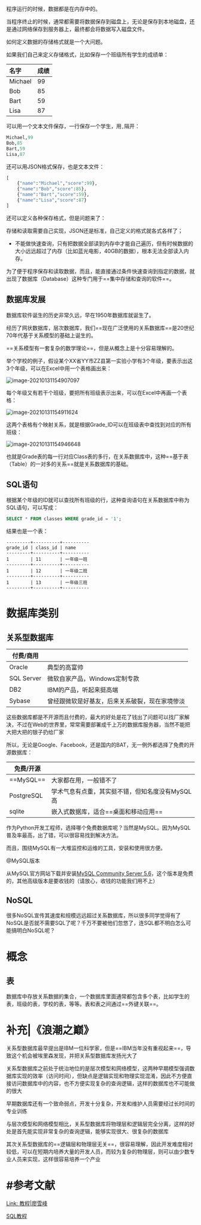 程序运行的时候，数据都是在内存中的。

当程序终止的时候，通常都需要将数据保存到磁盘上，无论是保存到本地磁盘，还是通过网络保存到服务器上，最终都会将数据写入磁盘文件。



如何定义数据的存储格式就是一个大问题。

如果我们自己来定义存储格式，比如保存一个班级所有学生的成绩单：

| 名字    | 成绩 |
| :------ | :--- |
| Michael | 99   |
| Bob     | 85   |
| Bart    | 59   |
| Lisa    | 87   |

可以用一个文本文件保存，一行保存一个学生，用`,`隔开：

```python
Michael,99
Bob,85
Bart,59
Lisa,87
```

还可以用JSON格式保存，也是文本文件：

```python
[
    {"name":"Michael","score":99},
    {"name":"Bob","score":85},
    {"name":"Bart","score":59},
    {"name":"Lisa","score":87}
]
```





还可以定义各种保存格式，但是问题来了：

存储和读取需要自己实现，JSON还是标准，自己定义的格式就各式各样了；

- 不能做快速查询，只有把数据全部读到内存中才能自己遍历，但有时候数据的大小远远超过了内存（比如蓝光电影，40GB的数据），根本无法全部读入内存。

为了便于程序保存和读取数据，而且，能直接通过条件快速查询到指定的数据，就出现了数据库（Database）这种专门用于==集中存储和查询的软件==。



## 数据库发展

数据库软件诞生的历史非常久远，早在1950年数据库就诞生了。

经历了网状数据库，层次数据库，我们==现在广泛使用的关系数据库==是20世纪70年代基于关系模型的基础上诞生的。





==关系模型有一套复杂的数学理论==，但是从概念上是十分容易理解的。

举个学校的例子，假设某个XX省YY市ZZ县第一实验小学有3个年级，要表示出这3个年级，可以在Excel中用一个表格画出来：

![image-20210131154907097](https://cdn.jsdelivr.net/gh/DaiDuncan/PicUploader/img/20210131154907.png)

每个年级又有若干个班级，要把所有班级表示出来，可以在Excel中再画一个表格：

![image-20210131154911624](https://cdn.jsdelivr.net/gh/DaiDuncan/PicUploader/img/20210131154911.png)

这两个表格有个映射关系，就是根据Grade_ID可以在班级表中查找到对应的所有班级：

![image-20210131154946648](https://cdn.jsdelivr.net/gh/DaiDuncan/PicUploader/img/20210131154946.png)

也就是Grade表的每一行对应Class表的多行，在关系数据库中，这种==基于表（Table）的一对多的关系==就是关系数据库的基础。







## SQL语句

根据某个年级的ID就可以查找所有班级的行，这种查询语句在关系数据库中称为SQL语句，可以写成：

```sql
SELECT * FROM classes WHERE grade_id = '1';
```

结果也是一个表：

```
---------+----------+----------
grade_id | class_id | name
---------+----------+----------
1        | 11       | 一年级一班
---------+----------+----------
1        | 12       | 一年级二班
---------+----------+----------
1        | 13       | 一年级三班
---------+----------+----------
```





# 数据库类别

## 关系型数据库

| 付费/商用  |                                                |
| ---------- | ---------------------------------------------- |
| Oracle     | 典型的高富帅                                   |
| SQL Server | 微软自家产品，Windows定制专款                  |
| DB2        | IBM的产品，听起来挺高端                        |
| Sybase     | 曾经跟微软是好基友，后来关系破裂，现在家境惨淡 |

这些数据库都是不开源而且付费的，最大的好处是花了钱出了问题可以找厂家解决，不过在Web的世界里，常常需要部署成千上万的数据库服务器，当然不能把大把大把的银子扔给厂家



所以，无论是Google、Facebook，还是国内的BAT，无一例外都选择了免费的开源数据库：

| 免费/开源  |                                                 |
| ---------- | ----------------------------------------------- |
| ==MySQL==  | 大家都在用，一般错不了                          |
| PostgreSQL | 学术气息有点重，其实挺不错，但知名度没有MySQL高 |
| sqlite     | 嵌入式数据库，适合==桌面和移动应用==            |



作为Python开发工程师，选择哪个免费数据库呢？当然是MySQL。因为MySQL普及率最高，出了错，可以很容易找到解决方法。

而且，围绕MySQL有一大堆监控和运维的工具，安装和使用很方便。



@MySQL版本

从MySQL官方网站下载并安装[MySQL Community Server 5.6](http://dev.mysql.com/downloads/mysql/)，这个版本是免费的，其他高级版本是要收钱的（请放心，收钱的功能我们用不上）



## NoSQL

很多NoSQL宣传其速度和规模远远超过关系数据库，所以很多同学觉得有了NoSQL是否就不需要SQL了呢？千万不要被他们忽悠了，连SQL都不明白怎么可能搞明白NoSQL呢？



# 概念

## 表

数据库中存放关系数据的集合，一个数据库里面通常都包含多个表，比如学生的表，班级的表，学校的表，等等。表和表之间通过==外键关联==。





# 补充|《浪潮之巅》

关系型数据库最早提出是IBM一位科学家，但是==IBM当年没有重视起来==，导致这个机会被埃里森发现，并把关系型数据库发扬光大了 

关系型数据库之前处于统治地位的是层次模型和网络模型，这两种早期模型强调数据库实现的效率（访问时间），但缺点是逻辑实现和物理实现混淆，因此不方便直接访问数据库中的内容，也不方便实现复杂的查询逻辑，这样的数据库也不可能做的很大

早期数据库还有一个致命弱点，开发十分复杂，开发和维护人员需要经过长时间的专业训练 

与层次模型和网络模型相比，关系型数据库将物理层和逻辑层完全分离，这样的好处是首先能实现非常复杂的查询逻辑，能够实现很大、很复杂的数据库

其次关系型数据库的==逻辑层和物理层无关==，很容易理解，因此开发难度相对较低，可以在短期内培养大量的开发人员，而较为复杂的物理层，则可以由少数专业人员来实现，这样很容易培养一个产业





# #参考文献

[Link: 教程|廖雪峰](https://www.liaoxuefeng.com/wiki/1016959663602400/1017801397501728)

[SQL教程](https://www.liaoxuefeng.com/wiki/1177760294764384)











